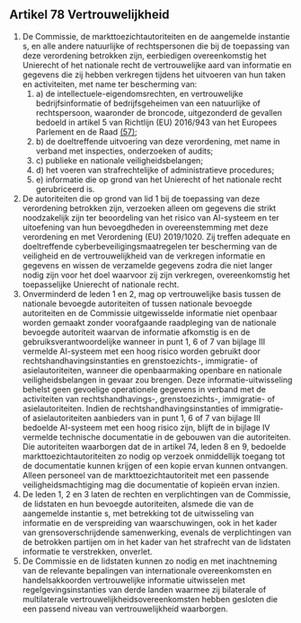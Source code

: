 ## Artikel 78 Vertrouwelijkheid

1. De Commissie, de markttoezichtautoriteiten en de aangemelde instantie s, en alle andere natuurlijke of rechtspersonen die bij de toepassing van deze verordening betrokken zijn, eerbiedigen overeenkomstig het Unierecht of het nationale recht de vertrouwelijke aard van informatie en gegevens die zij hebben verkregen tijdens het uitvoeren van hun taken en activiteiten, met name ter bescherming van:
   1. a) de intellectuele-eigendomsrechten, en vertrouwelijke bedrijfsinformatie of bedrijfsgeheimen van een natuurlijke of rechtspersoon, waaronder de broncode, uitgezonderd de gevallen bedoeld in artikel 5 van Richtlijn (EU) 2016/943 van het Europees Parlement en de Raad [(57)](#ntr57-L_202401689NL.000101-E0057);
   2. b) de doeltreffende uitvoering van deze verordening, met name in verband met inspecties, onderzoeken of audits;
   3. c) publieke en nationale veiligheidsbelangen;
   4. d) het voeren van strafrechtelijke of administratieve procedures;
   5. e) informatie die op grond van het Unierecht of het nationale recht gerubriceerd is.
2. De autoriteiten die op grond van lid 1 bij de toepassing van deze verordening betrokken zijn, verzoeken alleen om gegevens die strikt noodzakelijk zijn ter beoordeling van het risico van AI-systeem en ter uitoefening van hun bevoegdheden in overeenstemming met deze verordening en met Verordening (EU) 2019/1020. Zij treffen adequate en doeltreffende cyberbeveiligingsmaatregelen ter bescherming van de veiligheid en de vertrouwelijkheid van de verkregen informatie en gegevens en wissen de verzamelde gegevens zodra die niet langer nodig zijn voor het doel waarvoor zij zijn verkregen, overeenkomstig het toepasselijke Unierecht of nationale recht.
3. Onverminderd de leden 1 en 2, mag op vertrouwelijke basis tussen de nationale bevoegde autoriteiten of tussen nationale bevoegde autoriteiten en de Commissie uitgewisselde informatie niet openbaar worden gemaakt zonder voorafgaande raadpleging van de nationale bevoegde autoriteit waarvan de informatie afkomstig is en de gebruiksverantwoordelijke wanneer in punt 1, 6 of 7 van bijlage III vermelde AI-systeem met een hoog risico worden gebruikt door rechtshandhavingsinstanties en grenstoezichts-, immigratie- of asielautoriteiten, wanneer die openbaarmaking openbare en nationale veiligheidsbelangen in gevaar zou brengen. Deze informatie-uitwisseling behelst geen gevoelige operationele gegevens in verband met de activiteiten van rechtshandhavings-, grenstoezichts-, immigratie- of asielautoriteiten.
   Indien de rechtshandhavingsinstanties of immigratie- of asielautoriteiten aanbieders van in punt 1, 6 of 7 van bijlage III bedoelde AI-systeem met een hoog risico zijn, blijft de in bijlage IV vermelde technische documentatie in de gebouwen van die autoriteiten. Die autoriteiten waarborgen dat de in artikel 74, leden 8 en 9, bedoelde markttoezichtautoriteiten zo nodig op verzoek onmiddellijk toegang tot de documentatie kunnen krijgen of een kopie ervan kunnen ontvangen. Alleen personeel van de markttoezichtautoriteit met een passende veiligheidsmachtiging mag die documentatie of kopieën ervan inzien.
4. De leden 1, 2 en 3 laten de rechten en verplichtingen van de Commissie, de lidstaten en hun bevoegde autoriteiten, alsmede die van de aangemelde instantie s, met betrekking tot de uitwisseling van informatie en de verspreiding van waarschuwingen, ook in het kader van grensoverschrijdende samenwerking, evenals de verplichtingen van de betrokken partijen om in het kader van het strafrecht van de lidstaten informatie te verstrekken, onverlet.
5. De Commissie en de lidstaten kunnen zo nodig en met inachtneming van de relevante bepalingen van internationale overeenkomsten en handelsakkoorden vertrouwelijke informatie uitwisselen met regelgevingsinstanties van derde landen waarmee zij bilaterale of multilaterale vertrouwelijkheidsovereenkomsten hebben gesloten die een passend niveau van vertrouwelijkheid waarborgen.
